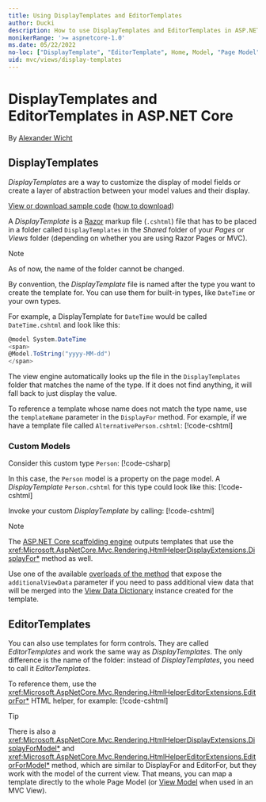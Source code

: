 ```yaml
---
title: Using DisplayTemplates and EditorTemplates
author: Ducki
description: How to use DisplayTemplates and EditorTemplates in ASP.NET Core.
monikerRange: '>= aspnetcore-1.0'
ms.date: 05/22/2022
no-loc: ["DisplayTemplate", "EditorTemplate", Home, Model, "Page Model", "Razor Pages"]
uid: mvc/views/display-templates
---
```

# DisplayTemplates and EditorTemplates in ASP.NET Core
By [Alexander Wicht](https://github.com/Ducki/)

## DisplayTemplates

_DisplayTemplates_ are a way to customize the display of model fields or create a layer of abstraction between your model values and their display.

[View or download sample code](https://github.com/dotnet/AspNetCore.Docs/tree/main/aspnetcore/mvc/views/display-templates/sample) ([how to download](xref:index#how-to-download-a-sample))

A _DisplayTemplate_ is a [Razor](xref:mvc/views/razor) markup file (`.cshtml`) file that has to be placed in a folder called `DisplayTemplates` in the _Shared_ folder of your _Pages_ or _Views_ folder (depending on whether you are using Razor Pages or MVC).

> [!NOTE]
> As of now, the name of the folder cannot be changed.

By convention, the _DisplayTemplate_ file is named after the type you want to create the template for. You can use them for built-in types, like `DateTime` or your own types.

For example, a DisplayTemplate for `DateTime` would be called `DateTime.cshtml` and look like this:
```csharp
@model System.DateTime
<span>
@Model.ToString("yyyy-MM-dd")
</span>
```

The view engine automatically looks up the file in the `DisplayTemplates` folder that matches the name of the type. If it does not find anything, it will fall back to just display the value.

To reference a template whose name does not match the type name, use the `templateName` parameter in the `DisplayFor` method. For example, if we have a template file called `AlternativePerson.cshtml`:
[!code-cshtml[](display-templates/sample/Pages/Index.cshtml?name=snippet_htmlDisplayForTemplate)]


### Custom Models

Consider this custom type `Person`:
[!code-csharp[](display-templates/sample/Models/Person.cs?name=snippet_PersonModel)]

In this case, the `Person` model is a property on the page model. A _DisplayTemplate_ `Person.cshtml` for this type could look like this:
[!code-cshtml[](display-templates/sample/Pages/Shared/DisplayTemplates/Person.cshtml)]

Invoke your custom _DisplayTemplate_ by calling:
[!code-cshtml[](display-templates/sample/Pages/Index.cshtml?name=snippet_htmlDisplayFor)]

> [!NOTE]
> The [ASP.NET Core scaffolding engine](xref:fundamentals/tools/dotnet-aspnet-codegenerator) outputs templates that use the <xref:Microsoft.AspNetCore.Mvc.Rendering.HtmlHelperDisplayExtensions.DisplayFor*> method as well.

Use one of the available [overloads of the method](xref:Microsoft.AspNetCore.Mvc.Rendering.HtmlHelperDisplayExtensions.DisplayFor*#overloads) that expose the `additionalViewData` parameter if you need to pass additional view data that will be merged into the [View Data Dictionary](xref:mvc/views/overview#viewdata) instance created for the template.

## EditorTemplates
You can also use templates for form controls. They are called _EditorTemplates_ and work the same way as _DisplayTemplates_. The only difference is the name of the folder: instead of _DisplayTemplates_, you need to call it _EditorTemplates_.

To reference them, use the <xref:Microsoft.AspNetCore.Mvc.Rendering.HtmlHelperEditorExtensions.EditorFor*> HTML helper, for example:
[!code-cshtml[](display-templates/sample/Pages/Index.cshtml?name=snippet_htmlEditorFor)]

> [!TIP]
> There is also a <xref:Microsoft.AspNetCore.Mvc.Rendering.HtmlHelperDisplayExtensions.DisplayForModel*> and <xref:Microsoft.AspNetCore.Mvc.Rendering.HtmlHelperEditorExtensions.EditorForModel*> method, which are similar to DisplayFor and EditorFor, but they work with the model of the current view. That means, you can map a template directly to the whole Page Model (or [View Model](xref:mvc/views/overview#strongly-typed-data-viewmodel) when used in an MVC View).

